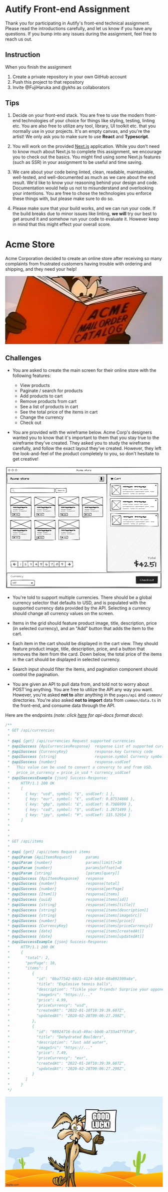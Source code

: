 # Autify Front-end Assignment

Thank you for participating in Autify's front-end technical assignment. Please read the introductions carefully, and let us know if you have any questions. If you bump into any issues during the assignment, feel free to reach us out.

## Instruction

When you finish the assignment

1. Create a private repository in your own GitHub account
2. Push this project to that repository
3. Invite @FujiHaruka and @ykhs as collaborators

## Tips

1. Decide on your front-end stack. You are free to use the modern front-end technologies of your choice for things like styling, testing, linting etc. You are also free to utilize any tool, library, UI toolkit etc. that you normally use in your projects. It's an empty canvas, and you're the artist! We only ask you to make sure to use **React** and **Typescript**.

2. You will work on the provided [Next.js](https://nextjs.org/docs/getting-started) application. While you don't need to know much about Next.js to complete this assignment, we encourage you to check out the basics. You might find using some Next.js features (such as SSR) in your assignment to be useful and time saving.

3. We care about your code being linted, clean, readable, maintainable, well-tested, and well-documented as much as we care about the end result. We'd like to know your reasoning behind your design and code. Documentation would help us not to misunderstand and overlooking your intentions. You are free to chose the technologies you enforce these things with, but please make sure to do so.

4. Please make sure that your build works, and we can run your code. If the build breaks due to minor issues like linting, **we will** try our best to get around it and somehow run your code to evaluate it. However keep in mind that this might effect your overall score.

# Acme Store

Acme Corporation decided to create an online store after receiving so many complaints from frustrated customers having trouble with ordering and shipping, and they need your help!

![Order](./public/order.jpeg)

## Challenges

- You are asked to create the main screen for their online store with the following features:

  - View products
  - Paginate / search for products
  - Add products to cart
  - Remove products from cart
  - See a list of products in cart
  - See the total price of the items in cart
  - Change the currency
  - Check out

- You are provided with the wireframe below. Acme Corp's designers wanted you to know that it's important to them that you stay true to the wireframe they've created. They asked you to study the wireframe carefully, and follow the exact layout they've created. However, they left the look-and-feel of the product completely to you, so don't hesitate to get creative!

![Wireframe](./public/wireframe.png)

- You're told to support multiple currencies. There should be a global currency selector that defaults to USD, and is populated with the supported currency data provided by the API. Selecting a currency should change all currency values on the screen.

- Items in the grid should feature product image, title, description, price (in selected currency), and an "Add" button that adds the item to the cart.

- Each item in the cart should be displayed in the cart view. They should feature product image, title, description, price, and a button that removes the item from the card. Down below, the total price of the items in the cart should be displayed in selected currency.

- Search input should filter the items, and pagination component should control the pagination.

- You are given an API to pull data from, and told not to worry about POST'ing anything. You are free to utilize the API any way you want. However, you're asked **not to** alter anything in the `pages/api` and `common/` directories. You're also asked **not to import** data from `common/data.ts` in the front-end, and consume data through the API.

Here are the endpoints _(note: click [here](https://apidocjs.com) for api-docs format docs)_:

```typescript
/**
 * GET /api/currencies
 *
 * @api {get} /api/currencies Request supported currencies
 * @apiSuccess {ApiCurrenciesResponse}  response List of supported currencies
 * @apiSuccess {CurrencyKey}            response.key Currency code
 * @apiSuccess {string}                 response.symbol Currency symbol
 * @apiSuccess {number}                 response.usdCoef
 *   This value can be used to convert a convercy to and from USD.
 *   price_in_currency = price_in_usd * currency_usdCoef
 * @apiSuccessExample {json} Success-Response:
 *     HTTP/1.1 200 OK
 *     [
 *       { key: "usd", symbol: "$", usdCoef: 1 },
 *       { key: "eur", symbol: "€", usdCoef: 0.87534666 },
 *       { key: "gbp", symbol: "£", usdCoef: 0.7386999 },
 *       { key: "cad", symbol: "$", usdCoef: 1.2671499 },
 *       { key: "jpy", symbol: "¥", usdCoef: 115.52954 }
 *     ]
 *
 *
 *
 * GET /api/items
 *
 * @api {get} /api/items Request items
 * @apiParam {ApiItemsRequest}      params
 * @apiParam {number}               params[limit]=10
 * @apiParam {number}               params[offset]=0
 * @apiParam {string}               [params[query]]
 * @apiSuccess {ApiItemsResponse}   response
 * @apiSuccess {number}             response[total]
 * @apiSuccess {number}             response[perPage]
 * @apiSuccess {Item[]}             response[items]
 * @apiSuccess {uuid}               response[items[id]]
 * @apiSuccess {string}             response[items[title]]
 * @apiSuccess {string}             response[items[description]]
 * @apiSuccess {string}             response[items[imageSrc]]
 * @apiSuccess {number}             response[items[price]]
 * @apiSuccess {CurrencyKey}        response[items[priceCurrency]]
 * @apiSuccess {date}               response[items[createdAt]]
 * @apiSuccess {date}               response[items[updatedAt]]
 * @apiSuccessExample {json} Success-Response:
 *     HTTP/1.1 200 OK
 *     {
 *       "total": 2,
 *       "perPage": 10,
 *       "items": [
 *          {
 *            "id": "0ba77542-6821-4124-b014-60a892309a8e",
 *            "title": "Explosive tennis balls",
 *            "description": "Tickle your friends! Surprise your opponent!",
 *            "imageSrc": "https://..."
 *            "price": 4.99,
 *            "priceCurrency": "usd",
 *            "createdAt": "2022-01-10T10:39:39.607Z",
 *            "updatedAt": "2020-02-28T09:06:27.298Z",
 *          },
 *          {
 *            "id": "98024716-6ca5-49ac-bbd6-a733a47f97a9",
 *            "title": "Dehydrated Boulders",
 *            "description": "Just add water",
 *            "imageSrc": "https://..."
 *            "price": 7.49,
 *            "priceCurrency": "eur",
 *            "createdAt": "2022-01-10T10:39:39.607Z",
 *            "updatedAt": "2020-02-28T09:06:27.298Z",
 *          }
 *       ]
 *     }
 */
```

![Order](./public/gl.jpeg)
